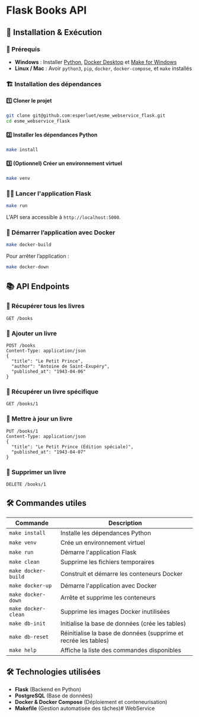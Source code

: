 # Flask Books API

## 🚀 Installation & Exécution

### 📌 Prérequis
- **Windows** : Installer [Python](https://www.python.org/downloads/), [Docker Desktop](https://www.docker.com/products/docker-desktop/) et [Make for Windows](http://gnuwin32.sourceforge.net/packages/make.htm) 
- **Linux / Mac** : Avoir `python3`, `pip`, `docker`, `docker-compose`, et `make` installés

### 🏗️ Installation des dépendances
#### 1️⃣ Cloner le projet
```bash
git clone git@github.com:esperluet/esme_webservice_flask.git
cd esme_webservice_flask
```

#### 2️⃣ Installer les dépendances Python
```bash
make install
```

#### 3️⃣ (Optionnel) Créer un environnement virtuel
```bash
make venv
```

### 🏃‍♂️ Lancer l'application Flask
```bash
make run
```
L'API sera accessible à `http://localhost:5000`.

### 🐳 Démarrer l’application avec Docker
```bash
make docker-build
```
Pour arrêter l’application :
```bash
make docker-down
```

## 📚 API Endpoints

### 🔹 Récupérer tous les livres
```http
GET /books
```

### 🔹 Ajouter un livre
```http
POST /books
Content-Type: application/json
{
  "title": "Le Petit Prince",
  "author": "Antoine de Saint-Exupéry",
  "published_at": "1943-04-06"
}
```

### 🔹 Récupérer un livre spécifique
```http
GET /books/1
```

### 🔹 Mettre à jour un livre
```http
PUT /books/1
Content-Type: application/json
{
  "title": "Le Petit Prince (Édition spéciale)",
  "published_at": "1943-04-07"
}
```

### 🔹 Supprimer un livre
```http
DELETE /books/1
```

## 🛠 Commandes utiles

| Commande | Description |
|----------|------------|
| `make install` | Installe les dépendances Python |
| `make venv` | Crée un environnement virtuel |
| `make run` | Démarre l'application Flask |
| `make clean` | Supprime les fichiers temporaires |
| `make docker-build` | Construit et démarre les conteneurs Docker |
| `make docker-up` | Démarre l'application avec Docker |
| `make docker-down` | Arrête et supprime les conteneurs |
| `make docker-clean` | Supprime les images Docker inutilisées |
| `make db-init` | Initialise la base de données (crée les tables) |
| `make db-reset` | Réinitialise la base de données (supprime et recrée les tables) |
| `make help` | Affiche la liste des commandes disponibles |

## 🛠 Technologies utilisées
- **Flask** (Backend en Python)
- **PostgreSQL** (Base de données)
- **Docker & Docker Compose** (Déploiement et conteneurisation)
- **Makefile** (Gestion automatisée des tâches)# WebService
